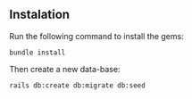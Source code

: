 
## Instalation

Run the following command to install the gems:

```
bundle install
```
Then create a new data-base:

```
rails db:create db:migrate db:seed
```
